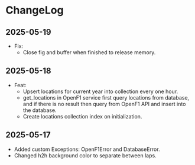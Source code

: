 # ChangeLog

## 2025-05-19
- Fix:
    - Close fig and buffer when finished to release memory.

## 2025-05-18
- Feat:
    - Upsert locations for current year into collection every one hour.
    - get_locations in OpenF1 service first query locations from database, and if there is no result then query from OpenF1 API and insert into the database.
    - Create locations collection index on initialization.

## 2025-05-17
- Added custom Exceptions: OpenF1Error and DatabaseError.
- Changed h2h background color to separate between laps.